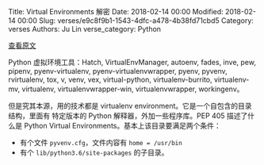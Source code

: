 Title: Virtual Environments 解密
Date: 2018-02-14 00:00
Modified: 2018-02-14 00:00
Slug: verses/e9c8f9b1-1543-4dfc-a478-4b38fd71cbd5
Category: verses
Authors: Ju Lin
verse_category: Python

[查看原文](https://meribold.github.io/python/2018/02/13/virtual-environments-9487/)

Python 虚拟环境工具：Hatch, VirtualEnvManager, autoenv, fades, inve, pew, pipenv, pyenv-virtualenv, pyenv-virtualenvwrapper, pyenv, pyvenv, rvirtualenv, tox, v, venv, vex, virtual-python, virtualenv-burrito, virtualenv-mv, virtualenv, virtualenvwrapper-win, virtualenvwrapper, workingenv。

但是究其本源，用的技术都是 virtualenv environment。它是一个自包含的目录结构，里面有 特定版本的 Python 解释器，外加一些程序库。PEP 405 描述了什么是 Python Virtual Environments。基本上该目录要满足两个条件：

* 有个文件 `pyvenv.cfg`，文件内容有 `home = /usr/bin` 
* 有个 `lib/python3.6/site-packages` 的子目录。
